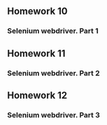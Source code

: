 ## Homework 10
### Selenium webdriver. Part 1
## Homework 11
### Selenium webdriver. Part 2
## Homework 12
### Selenium webdriver. Part 3